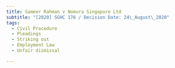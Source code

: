 ```yaml
---
title: Sameer Rahman v Nomura Singapore Ltd
subtitle: "[2020] SGHC 176 / Decision Date: 24\_August\_2020"
tags:
  - Civil Procedure
  - Pleadings
  - Striking out
  - Employment Law
  - Unfair dismissal

---
```


